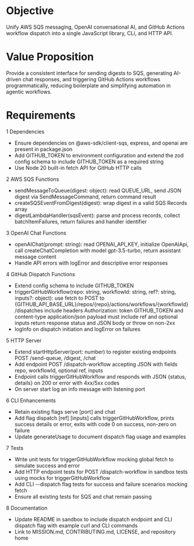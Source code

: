 # Objective

Unify AWS SQS messaging, OpenAI conversational AI, and GitHub Actions workflow dispatch into a single JavaScript library, CLI, and HTTP API.

# Value Proposition

Provide a consistent interface for sending digests to SQS, generating AI-driven chat responses, and triggering GitHub Actions workflows programmatically, reducing boilerplate and simplifying automation in agentic workflows.

# Requirements

1 Dependencies
   - Ensure dependencies on @aws-sdk/client-sqs, express, and openai are present in package.json
   - Add GITHUB_TOKEN to environment configuration and extend the zod config schema to include GITHUB_TOKEN as a required string
   - Use Node 20 built-in fetch API for GitHub HTTP calls

2 AWS SQS Functions
   - sendMessageToQueue(digest: object): read QUEUE_URL, send JSON digest via SendMessageCommand, return command result
   - createSQSEventFromDigest(digest): wrap digest in a valid SQS Records array
   - digestLambdaHandler(sqsEvent): parse and process records, collect batchItemFailures, return failures and handler identifier

3 OpenAI Chat Functions
   - openAIChat(prompt: string): read OPENAI_API_KEY, initialize OpenAIApi, call createChatCompletion with model gpt-3.5-turbo, return assistant message content
   - Handle API errors with logError and descriptive error responses

4 GitHub Dispatch Functions
   - Extend config schema to include GITHUB_TOKEN
   - triggerGitHubWorkflow(repo: string, workflowId: string, ref?: string, inputs?: object):
     use fetch to POST to {GITHUB_API_BASE_URL}/repos/{repo}/actions/workflows/{workflowId}/dispatches
     include headers Authorization: token GITHUB_TOKEN and content-type application/json
     payload must include ref and optional inputs
     return response status and JSON body or throw on non-2xx
   - logInfo on dispatch initiation and logError on failures

5 HTTP Server
   - Extend startHttpServer(port: number) to register existing endpoints POST /send-queue, /digest, /chat
   - Add endpoint POST /dispatch-workflow accepting JSON with fields repo, workflowId, optional ref, inputs
   - Endpoint calls triggerGitHubWorkflow and responds with JSON {status, details} on 200 or error with 4xx/5xx codes
   - On server start log an info message with listening port

6 CLI Enhancements
   - Retain existing flags serve [port] and chat <prompt>
   - Add flag dispatch <repo> <workflowId> [ref] [inputs]
     calls triggerGitHubWorkflow, prints success details or error, exits with code 0 on success, non-zero on failure
   - Update generateUsage to document dispatch flag usage and examples

7 Tests
   - Write unit tests for triggerGitHubWorkflow mocking global fetch to simulate success and error
   - Add HTTP endpoint tests for POST /dispatch-workflow in sandbox tests using mocks for triggerGitHubWorkflow
   - Add CLI --dispatch flag tests for success and failure scenarios mocking fetch
   - Ensure all existing tests for SQS and chat remain passing

8 Documentation
   - Update README in sandbox to include dispatch endpoint and CLI dispatch flag with example curl and CLI commands
   - Link to MISSION.md, CONTRIBUTING.md, LICENSE, and repository home